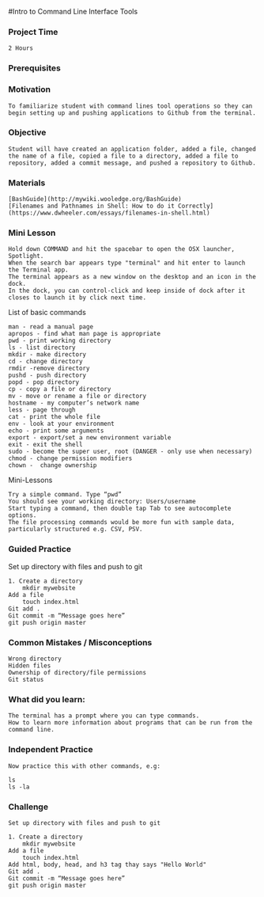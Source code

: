 #Intro to Command Line Interface Tools

### Project Time

	2 Hours

### Prerequisites


### Motivation

	To familiarize student with command lines tool operations so they can begin setting up and pushing applications to Github from the terminal.

### Objective

	Student will have created an application folder, added a file, changed the name of a file, copied a file to a directory, added a file to repository, added a commit message, and pushed a repository to Github.

### Materials

	[BashGuide](http://mywiki.wooledge.org/BashGuide)
	[Filenames and Pathnames in Shell: How to do it Correctly](https://www.dwheeler.com/essays/filenames-in-shell.html)

### Mini Lesson

	Hold down COMMAND and hit the spacebar to open the OSX launcher, Spotlight.
	When the search bar appears type "terminal" and hit enter to launch the Terminal app.
	The terminal appears as a new window on the desktop and an icon in the dock.
	In the dock, you can control-click and keep inside of dock after it closes to launch it by click next time.

List of basic commands

	man - read a manual page
	apropos - find what man page is appropriate
	pwd - print working directory
	ls - list directory
	mkdir - make directory
	cd - change directory
	rmdir -remove directory
	pushd - push directory
	popd - pop directory
	cp - copy a file or directory
	mv - move or rename a file or directory
	hostname - my computer’s network name
	less - page through
	cat - print the whole file
	env - look at your environment
	echo - print some arguments
	export - export/set a new environment variable
	exit - exit the shell
	sudo - become the super user, root (DANGER - only use when necessary)
	chmod - change permission modifiers
	chown -  change ownership

Mini-Lessons

	Try a simple command. Type “pwd”
	You should see your working directory: Users/username
	Start typing a command, then double tap Tab to see autocomplete options.
	The file processing commands would be more fun with sample data, particularly structured e.g. CSV, PSV.

### Guided Practice

Set up directory with files and push to git

	1. Create a directory
		mkdir mywebsite
	Add a file
		touch index.html
	Git add .
	Git commit -m “Message goes here”
	git push origin master

### Common Mistakes / Misconceptions

	Wrong directory
	Hidden files
	Ownership of directory/file permissions
	Git status

### What did you learn:

	The terminal has a prompt where you can type commands.
	How to learn more information about programs that can be run from the command line.

### Independent Practice

	Now practice this with other commands, e.g:

	ls
	ls -la


### Challenge

	Set up directory with files and push to git

	1. Create a directory
		mkdir mywebsite
	Add a file
		touch index.html
	Add html, body, head, and h3 tag thay says "Hello World"
	Git add .
	Git commit -m “Message goes here”
	git push origin master
